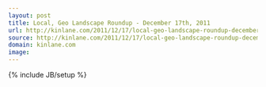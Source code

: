 ```yaml
---
layout: post
title: Local, Geo Landscape Roundup - December 17th, 2011
url: http://kinlane.com/2011/12/17/local-geo-landscape-roundup-december-17-2011/
source: http://kinlane.com/2011/12/17/local-geo-landscape-roundup-december-17-2011/
domain: kinlane.com
image: 
---
```

{% include JB/setup %}